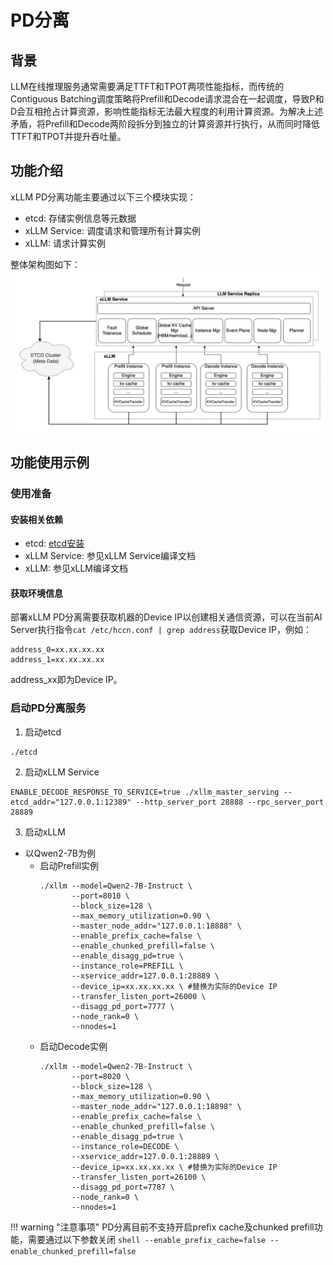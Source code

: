 # PD分离
## 背景
LLM在线推理服务通常需要满足TTFT和TPOT两项性能指标，而传统的Contiguous Batching调度策略将Prefill和Decode请求混合在一起调度，导致P和D会互相抢占计算资源，影响性能指标无法最大程度的利用计算资源。为解决上述矛盾，将Prefill和Decode两阶段拆分到独立的计算资源并行执行，从而同时降低TTFT和TPOT并提升吞吐量。
## 功能介绍
xLLM PD分离功能主要通过以下三个模块实现：
- etcd: 存储实例信息等元数据
- xLLM Service: 调度请求和管理所有计算实例
- xLLM: 请求计算实例

整体架构图如下：
![xLLM PD分离架构图](../../assets/pd_architecture.jpg)
## 功能使用示例
### 使用准备
#### 安装相关依赖
- etcd: [etcd安装](https://etcd.io/docs/v3.6/install/)
- xLLM Service: 参见xLLM Service编译文档
- xLLM: 参见xLLM编译文档
#### 获取环境信息
部署xLLM PD分离需要获取机器的Device IP以创建相关通信资源，可以在当前AI Server执行指令`cat /etc/hccn.conf | grep address`获取Device IP，例如：
```
address_0=xx.xx.xx.xx
address_1=xx.xx.xx.xx
```
address_xx即为Device IP。
### 启动PD分离服务
1. 启动etcd
```
./etcd
```
2. 启动xLLM Service
```
ENABLE_DECODE_RESPONSE_TO_SERVICE=true ./xllm_master_serving --etcd_addr="127.0.0.1:12389" --http_server_port 28888 --rpc_server_port 28889
```
3. 启动xLLM
- 以Qwen2-7B为例
    - 启动Prefill实例
        ``` shell linenums="1" hl_lines="11"
        ./xllm --model=Qwen2-7B-Instruct \
               --port=8010 \
               --block_size=128 \
               --max_memory_utilization=0.90 \
               --master_node_addr="127.0.0.1:18888" \
               --enable_prefix_cache=false \
               --enable_chunked_prefill=false \
               --enable_disagg_pd=true \
               --instance_role=PREFILL \
               --xservice_addr=127.0.0.1:28889 \
               --device_ip=xx.xx.xx.xx \ #替换为实际的Device IP
               --transfer_listen_port=26000 \
               --disagg_pd_port=7777 \
               --node_rank=0 \
               --nnodes=1
        ```
    - 启动Decode实例
        ``` shell linenums="1" hl_lines="11"
        ./xllm --model=Qwen2-7B-Instruct \
               --port=8020 \
               --block_size=128 \
               --max_memory_utilization=0.90 \
               --master_node_addr="127.0.0.1:18898" \
               --enable_prefix_cache=false \
               --enable_chunked_prefill=false \
               --enable_disagg_pd=true \
               --instance_role=DECODE \
               --xservice_addr=127.0.0.1:28889 \
               --device_ip=xx.xx.xx.xx \ #替换为实际的Device IP
               --transfer_listen_port=26100 \
               --disagg_pd_port=7787 \
               --node_rank=0 \
               --nnodes=1
        ```

!!! warning "注意事项"
    PD分离目前不支持开启prefix cache及chunked prefill功能，需要通过以下参数关闭
    ``` shell
    --enable_prefix_cache=false
    --enable_chunked_prefill=false
    ```

